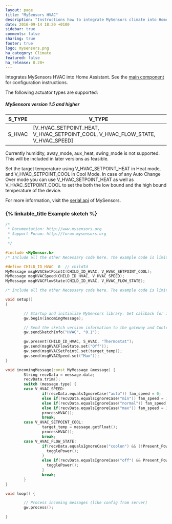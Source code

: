 ```yaml
---
layout: page
title: "MySensors HVAC"
description: "Instructions how to integrate MySensors climate into Home Assistant."
date: 2016-09-14 18:20 +0100
sidebar: true
comments: false
sharing: true
footer: true
logo: mysensors.png
ha_category: Climate
featured: false
ha_release: 0.28+
---
```


Integrates MySensors HVAC into Home Assistant. See the [main component] for configuration instructions.

The following actuator types are supported:

##### MySensors version 1.5 and higher

S_TYPE      | V_TYPE
------------|-------------
S_HVAC      | [V_HVAC_SETPOINT_HEAT, V_HVAC_SETPOINT_COOL, V_HVAC_FLOW_STATE, V_HVAC_SPEED]

Currently humidity, away_mode, aux_heat, swing_mode is not supported. This will be included in later versions as feasible.

Set the target temperature using V_HVAC_SETPOINT_HEAT in Heat mode, and V_HVAC_SETPOINT_COOL in Cool Mode. In case of any Auto Change Over mode you can use V_HVAC_SETPOINT_HEAT as well as V_HVAC_SETPOINT_COOL to set the both the low bound and the high bound temperature of the device.

For more information, visit the [serial api] of MySensors.

### {% linkable_title Example sketch %}

```cpp
/*
 * Documentation: http://www.mysensors.org
 * Support Forum: http://forum.mysensors.org
 *
 */

#include <MySensor.h>
/* Include all the other Necessary code here. The example code is limited to message exchange for mysensors with the controller (ha)*/

#define CHILD_ID_HVAC  0  // childId
MyMessage msgHVACSetPointC(CHILD_ID_HVAC, V_HVAC_SETPOINT_COOL);
MyMessage msgHVACSpeed(CHILD_ID_HVAC, V_HVAC_SPEED);
MyMessage msgHVACFlowState(CHILD_ID_HVAC, V_HVAC_FLOW_STATE);

/* Include all the other Necessary code here. The example code is limited to message exchange for mysensors with the controller (ha)*/

void setup()
{

        // Startup and initialize MySensors library. Set callback for incoming messages.
        gw.begin(incomingMessage);

        // Send the sketch version information to the gateway and Controller
        gw.sendSketchInfo("HVAC", "0.1");

        gw.present(CHILD_ID_HVAC, S_HVAC, "Thermostat");
        gw.send(msgHVACFlowState.set("Off"));
        gw.send(msgHVACSetPointC.set(target_temp));
        gw.send(msgHVACSpeed.set("Max"));
}

void incomingMessage(const MyMessage &message) {
        String recvData = message.data;
        recvData.trim();
        switch (message.type) {
        case V_HVAC_SPEED:
                if(recvData.equalsIgnoreCase("auto")) fan_speed = 0;
                else if(recvData.equalsIgnoreCase("min")) fan_speed = 1;
                else if(recvData.equalsIgnoreCase("normal")) fan_speed = 2;
                else if(recvData.equalsIgnoreCase("max")) fan_speed = 3;
                processHVAC();
                break;
        case V_HVAC_SETPOINT_COOL:
                target_temp = message.getFloat();
                processHVAC();
                break;
        case V_HVAC_FLOW_STATE:
                if(recvData.equalsIgnoreCase("coolon") && (!Present_Power_On )){
                  togglePower();
                }
                else if(recvData.equalsIgnoreCase("off") && Present_Power_On ){
                  togglePower();
                }
                break;
        }
}

void loop() {

        // Process incoming messages (like config from server)
        gw.process();

}
```

[main component]: /components/mysensors/
[serial api]: https://www.mysensors.org/download/serial_api_15
